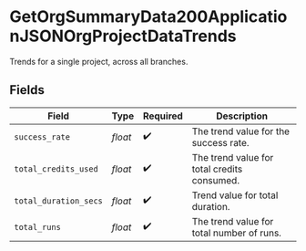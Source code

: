 # GetOrgSummaryData200ApplicationJSONOrgProjectDataTrends

Trends for a single project, across all branches.


## Fields

| Field                                       | Type                                        | Required                                    | Description                                 |
| ------------------------------------------- | ------------------------------------------- | ------------------------------------------- | ------------------------------------------- |
| `success_rate`                              | *float*                                     | :heavy_check_mark:                          | The trend value for the success rate.       |
| `total_credits_used`                        | *float*                                     | :heavy_check_mark:                          | The trend value for total credits consumed. |
| `total_duration_secs`                       | *float*                                     | :heavy_check_mark:                          | Trend value for total duration.             |
| `total_runs`                                | *float*                                     | :heavy_check_mark:                          | The trend value for total number of runs.   |